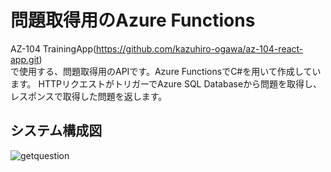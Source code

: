 # 問題取得用のAzure Functions

AZ-104 TrainingApp(https://github.com/kazuhiro-ogawa/az-104-react-app.git)  
で使用する、問題取得用のAPIです。Azure FunctionsでC#を用いて作成しています。
HTTPリクエストがトリガーでAzure SQL Databaseから問題を取得し、レスポンスで取得した問題を返します。

## システム構成図
![getquestion](https://github.com/kazuhiro-ogawa/az-104-app-getQuestions/assets/105719508/171c5699-9c69-4cff-8677-fb7843f61aeb)
